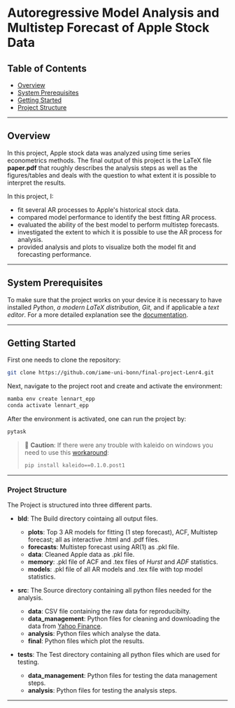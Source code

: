 # Autoregressive Model Analysis and Multistep Forecast of Apple Stock Data

## Table of Contents

- [Overview](#overview)
- [System Prerequisites](#system-prerequisites)
- [Getting Started](#getting-started)
- [Project Structure](#project-structure)

______________________________________________________________________

## Overview

In this project, Apple stock data was analyzed using time series econometrics methods.
The final output of this project is the LaTeX file **paper.pdf** that roughly describes
the analysis steps as well as the figures/tables and deals with the question to what
extent it is possible to interpret the results.

In this project, I:

- fit several AR processes to Apple's historical stock data.
- compared model performance to identify the best fitting AR process.
- evaluated the ability of the best model to perform multistep forecasts.
- investigated the extent to which it is possible to use the AR process for analysis.
- provided analysis and plots to visualize both the model fit and forecasting
  performance.

______________________________________________________________________

## System Prerequisites

To make sure that the project works on your device it is necessary to have installed
*Python*, *a modern LaTeX distribution*, *Git*, and if applicable a *text editor*. For a
more detailed explanation see the
[documentation](https://econ-project-templates.readthedocs.io/en/stable/getting_started/index.html).

______________________________________________________________________

## Getting Started

First one needs to clone the repository:

```bash
git clone https://github.com/iame-uni-bonn/final-project-Lenr4.git
```

Next, navigate to the project root and create and activate the environment:

```bash
mamba env create lennart_epp
conda activate lennart_epp
```

After the environment is activated, one can run the project by:

```bash
pytask
```

> 🛑 **Caution**: If there were any trouble with kaleido on windows you need to use this
> [workaround](https://effective-programming-practices.vercel.app/plotting/why_plotly_prerequisites/objectives_materials.html#windows-workaround):
>
> ```bash
> pip install kaleido==0.1.0.post1
> ```

______________________________________________________________________

### Project Structure

The Project is structured into three different parts.

- **bld**: The Build directory cointaing all output files.

  - **plots**: Top 3 AR models for fitting (1 step forecast), ACF, Multistep forecast;
    all as interactive .html and .pdf files.
  - **forecasts**: Multistep forecast using AR(1) as .pkl file.
  - **data**: Cleaned Apple data as .pkl file.
  - **memory**: .pkl file of ACF and .tex files of *Hurst* and *ADF* statistics.
  - **models**: .pkl file of all AR models and .tex file with top model statistics.

- **src**: The Source directory containing all python files needed for the analysis.

  - **data**: CSV file containing the raw data for reproducibilty.
  - **data_management**: Python files for cleaning and downloading the data from
    [Yahoo Finance](https://de.finance.yahoo.com/).
  - **analysis**: Python files which analyse the data.
  - **final**: Python files which plot the results.

- **tests**: The Test directory containing all python files which are used for testing.

  - **data_management**: Python files for testing the data management steps.
  - **analysis**: Python files for testing the analysis steps.

______________________________________________________________________

